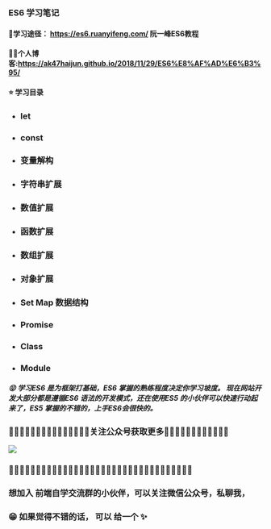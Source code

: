 ### ES6 学习笔记

#### 📑学习途径：  <https://es6.ruanyifeng.com/>  阮一峰ES6教程
#### 👨‍🎤个人博客:https://ak47haijun.github.io/2018/11/29/ES6%E8%AF%AD%E6%B3%95/

#### ⭐ 学习目录

- ### let 

- ### const

- ### 变量解构

- ### 字符串扩展

- ### 数值扩展

- ### 函数扩展

- ### 数组扩展

- ### 对象扩展

- ### Set Map 数据结构

- ### Promise

- ### Class

- ### Module



##### 😝 学习ES6 是为框架打基础，ES6 掌握的熟练程度决定你学习坡度。 现在网站开发大部分都是遵循ES6 语法的开发模式，还在使用ES5 的小伙伴可以快速行动起来了，ES5 掌握的不错的，上手ES6会很快的。



### 🎇✨🎇✨🎇✨🎇✨🎇✨🎇✨🎇✨🎇关注公众号获取更多🎇✨🎇✨🎇✨🎇✨🎇✨🎇✨

<img src='code.jpg'>


### 🎇✨🎇✨🎇✨🎇✨🎇✨🎇✨🎇✨🎇🎇✨🎇✨🎇✨🎇✨🎇✨🎇✨🎇✨🎇🎇🎇✨🎇



### 想加入 前端自学交流群的小伙伴，可以关注微信公众号，私聊我，



### 😁 如果觉得不错的话， 可以 给一个 ✨ 

